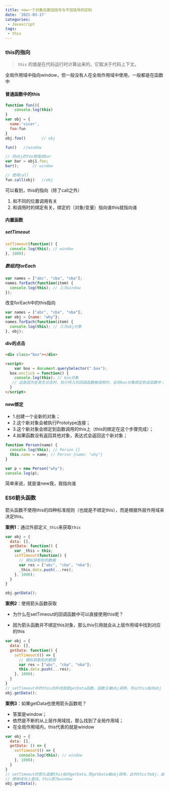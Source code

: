 ```yaml
---
title: new一个对象后面加括号与不加括号的区别
date: '2021-03-17'
categories:
 - Javascript
tags:
 - this
---
```


### this的指向

> `this` 的值是在代码运行时计算出来的，它取决于代码上下文。

全局作用域中指向window，但一般没有人在全局作用域中使用，一般都是在函数中



#### 普通函数中的this

```js
function fun(){
    console.log(this)
}
var obj = {
  name:'vicer',
  foo:fun
}
obj.foo()		// obj

fun()	//window

// 将obj的foo赋值给bar
var bar = obj1.foo;
bar();		// window

// 使用call
fun.call(obj)	//obj
```

可以看到，this的指向（除了call之外）

1. 和不同的位置调用有关
2. 和调用时的绑定有关，绑定的（对象/变量）指向谁this就指向谁

#### 内置函数

##### **setTimeout**

```js
setTimeout(function() {
  console.log(this); // window
}, 1000);
```

##### **数组的forEach**

```js
var names = ["abc", "cba", "nba"];
names.forEach(function(item) {
  console.log(this); // 三次window
});
```

改变forEach中的this指向

```js
var names = ["abc", "cba", "nba"];
var obj = {name: "why"};
names.forEach(function(item) {
  console.log(this); // 三次obj对象
}, obj);
```

#### **div的点击**

```html
<div class="box"></div>

<script>
	var box = document.querySelector(".box");
  box.onclick = function() {
    console.log(this); // box对象
   // 这是因为在发生点击时，执行传入的回调函数被调用时，会将box对象绑定到该函数中；
  }
</script>
```

#### new绑定

- 1.创建一个全新的对象；
- 2.这个新对象会被执行Prototype连接；
- 3.这个新对象会绑定到函数调用的this上（this的绑定在这个步骤完成）；
- 4.如果函数没有返回其他对象，表达式会返回这个新对象；

```js
function Person(name) {
  console.log(this); // Person {}
  this.name = name; // Person {name: "why"}
}

var p = new Person("why");
console.log(p);
```

简单来说，就是谁new我，我指向谁



### ES6箭头函数

箭头函数不使用this的四种标准规则（也就是不绑定this），而是根据外层作用域来决定this。

**案例1**：通过外部定义`_this`来获取`this`

```js
var obj = {
  data: [],
  getData: function() {
    var _this = this;
    setTimeout(function() {
      // 模拟获取到的数据
      var res = ["abc", "cba", "nba"];
      _this.data.push(...res);
    }, 1000);
  }
}

obj.getData();
```

**案例2**：使用箭头函数获取

* 为什么在setTimeout的回调函数中可以直接使用this呢？

* 因为箭头函数并不绑定this对象，那么this引用就会从上层作用域中找到对应的this

```js
var obj = {
  data: [],
  getData: function() {
    setTimeout(() => {
      // 模拟获取到的数据
      var res = ["abc", "cba", "nba"];
      this.data.push(...res);
    }, 1000);
  }
}
// setTimeout中的this向外找就是getData函数，函数又被obj调用，所以this指向obj
obj.getData();
```

**案例3**：如果getData也使用箭头函数呢？

- 答案是window；
- 依然是不断的从上层作用域找，那么找到了全局作用域；
- 在全局作用域内，this代表的就是window

```js
var obj = {
  data: [],
  getData: () => {
    setTimeout(() => {
      console.log(this); // window
    }, 1000);
  }
}
// setTimeout的箭头函数this指向getData,而getData被obj调用，此时this为obj，由于getData也是箭头函数，
// 便继续向上查找，this即为window
obj.getData();
```

